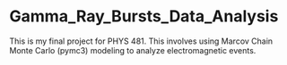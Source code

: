 # Gamma_Ray_Bursts_Data_Analysis
This is my final project for PHYS 481. This involves using Marcov Chain Monte Carlo (pymc3) modeling to analyze electromagnetic events.
